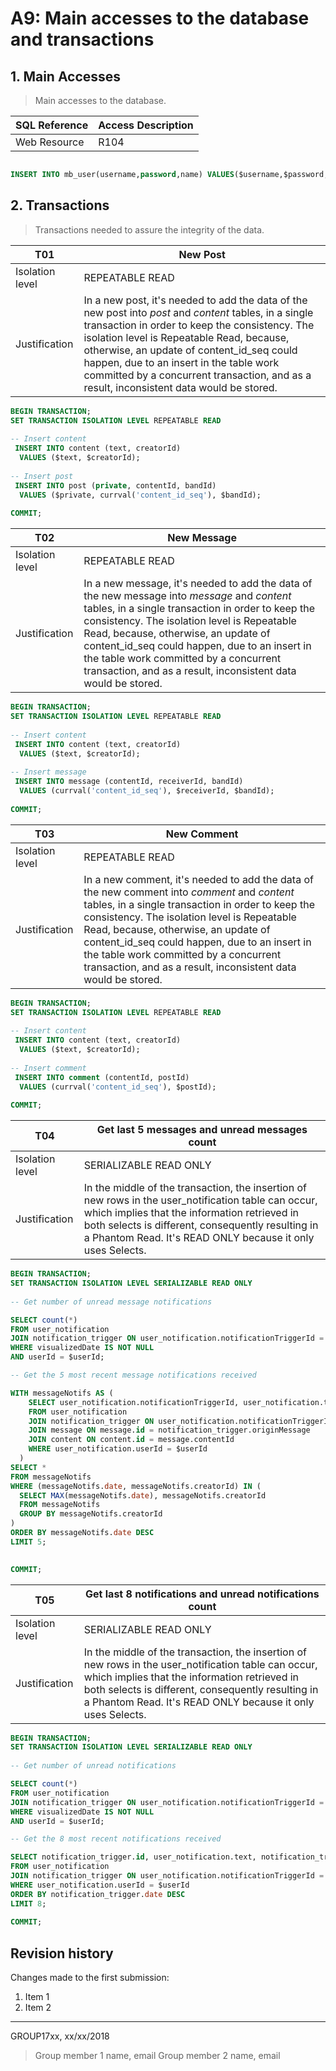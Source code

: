 # A9: Main accesses to the database and transactions
 
## 1. Main Accesses
 
> Main accesses to the database.
 
| SQL Reference | Access Description                    |
| ------------- | ------------------------------------- |
| Web Resource  | R104                                  |

```sql 

INSERT INTO mb_user(username,password,name) VALUES($username,$password,$name);

```
 

 
## 2. Transactions
 
> Transactions needed to assure the integrity of the data.
 
| T01             | New Post                            |
| --------------- | ----------------------------------- |
| Isolation level | REPEATABLE READ |
| Justification   | In a new post, it's needed to add the data of the new post into *post* and *content* tables, in a single transaction in order to keep the consistency. The isolation level is Repeatable Read, because, otherwise, an update of content_id_seq could happen, due to an insert in the table work committed by a concurrent transaction, and as a result, inconsistent data would be stored.   |


```sql
BEGIN TRANSACTION;
SET TRANSACTION ISOLATION LEVEL REPEATABLE READ 
 
-- Insert content
 INSERT INTO content (text, creatorId) 
  VALUES ($text, $creatorId); 
 
-- Insert post 
 INSERT INTO post (private, contentId, bandId) 
  VALUES ($private, currval('content_id_seq'), $bandId); 
 
COMMIT;
```         

| T02             | New Message                            |
| --------------- | ----------------------------------- |
| Isolation level | REPEATABLE READ |
| Justification   | In a new message, it's needed to add the data of the new message into *message* and *content* tables, in a single transaction in order to keep the consistency. The isolation level is Repeatable Read, because, otherwise, an update of content_id_seq could happen, due to an insert in the table work committed by a concurrent transaction, and as a result, inconsistent data would be stored.   |


```sql
BEGIN TRANSACTION;
SET TRANSACTION ISOLATION LEVEL REPEATABLE READ 
 
-- Insert content
 INSERT INTO content (text, creatorId) 
  VALUES ($text, $creatorId); 
 
-- Insert message 
 INSERT INTO message (contentId, receiverId, bandId) 
  VALUES (currval('content_id_seq'), $receiverId, $bandId); 
 
COMMIT;
``` 

| T03             | New Comment                            |
| --------------- | ----------------------------------- |
| Isolation level | REPEATABLE READ |
| Justification   | In a new comment, it's needed to add the data of the new comment into *comment* and *content* tables, in a single transaction in order to keep the consistency. The isolation level is Repeatable Read, because, otherwise, an update of content_id_seq could happen, due to an insert in the table work committed by a concurrent transaction, and as a result, inconsistent data would be stored.   |


```sql
BEGIN TRANSACTION;
SET TRANSACTION ISOLATION LEVEL REPEATABLE READ 
 
-- Insert content
 INSERT INTO content (text, creatorId) 
  VALUES ($text, $creatorId); 
 
-- Insert comment 
 INSERT INTO comment (contentId, postId) 
  VALUES (currval('content_id_seq'), $postId); 
 
COMMIT;
``` 

| T04             | Get last 5 messages and unread messages count |
| --------------- | ----------------------------------- |
| Isolation level | SERIALIZABLE READ ONLY |
| Justification   | In the middle of the transaction, the insertion of new rows in the user_notification table can occur, which implies that the information retrieved in both selects is different, consequently resulting in a Phantom Read. It's READ ONLY because it only uses Selects.   |


```sql
BEGIN TRANSACTION;
SET TRANSACTION ISOLATION LEVEL SERIALIZABLE READ ONLY
 
-- Get number of unread message notifications

SELECT count(*)
FROM user_notification
JOIN notification_trigger ON user_notification.notificationTriggerId = notification_trigger.id AND notification_trigger.type = 'message'
WHERE visualizedDate IS NOT NULL
AND userId = $userId;

-- Get the 5 most recent message notifications received 

WITH messageNotifs AS (
    SELECT user_notification.notificationTriggerId, user_notification.text, content.creatorId, notification_trigger.date, user_notification.visualizedDate
    FROM user_notification
    JOIN notification_trigger ON user_notification.notificationTriggerId = notification_trigger.id AND notification_trigger.type = 'message'
    JOIN message ON message.id = notification_trigger.originMessage
    JOIN content ON content.id = message.contentId
    WHERE user_notification.userId = $userId
  )
SELECT *  
FROM messageNotifs
WHERE (messageNotifs.date, messageNotifs.creatorId) IN (
  SELECT MAX(messageNotifs.date), messageNotifs.creatorId
  FROM messageNotifs
  GROUP BY messageNotifs.creatorId
)  
ORDER BY messageNotifs.date DESC
LIMIT 5;

 
COMMIT;
``` 

| T05             | Get last 8 notifications and unread notifications count |
| --------------- | ----------------------------------- |
| Isolation level | SERIALIZABLE READ ONLY |
| Justification   | In the middle of the transaction, the insertion of new rows in the user_notification table can occur, which implies that the information retrieved in both selects is different, consequently resulting in a Phantom Read. It's READ ONLY because it only uses Selects.   |


```sql
BEGIN TRANSACTION;
SET TRANSACTION ISOLATION LEVEL SERIALIZABLE READ ONLY
 
-- Get number of unread notifications

SELECT count(*)
FROM user_notification
JOIN notification_trigger ON user_notification.notificationTriggerId = notification_trigger.id AND notification_trigger.type != 'message'
WHERE visualizedDate IS NOT NULL
AND userId = $userId;

-- Get the 8 most recent notifications received 

SELECT notification_trigger.id, user_notification.text, notification_trigger.date, notification_trigger.type
FROM user_notification
JOIN notification_trigger ON user_notification.notificationTriggerId = notification_trigger.id AND notification_trigger.type != 'message'
WHERE user_notification.userId = $userId
ORDER BY notification_trigger.date DESC
LIMIT 8;
 
COMMIT;
``` 
## Revision history
 
Changes made to the first submission:
1. Item 1
1. Item 2
 
***
 
GROUP17xx, xx/xx/2018
 
> Group member 1 name, email
> Group member 2 name, email